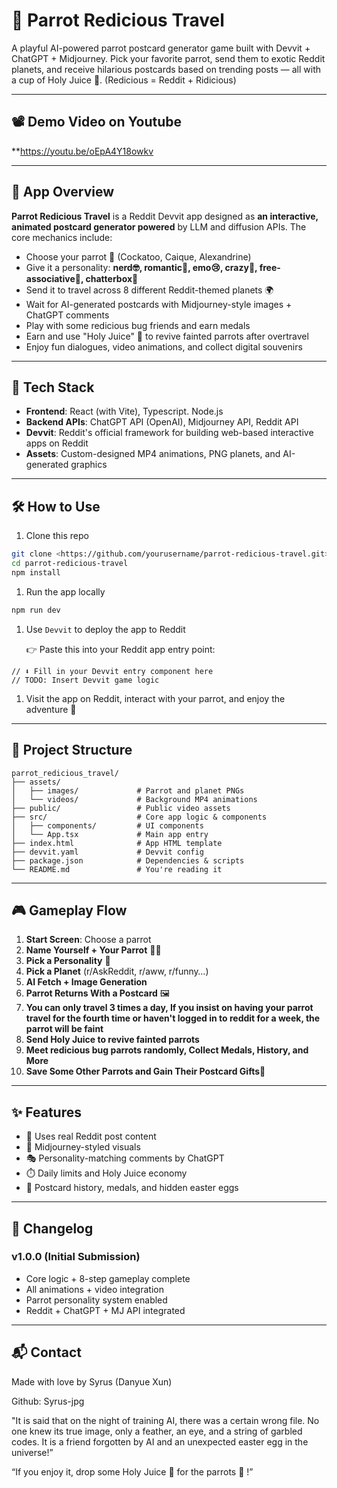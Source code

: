 # 🦜 Parrot Redicious Travel

A playful AI-powered parrot postcard generator game built with Devvit + ChatGPT + Midjourney. Pick your favorite parrot, send them to exotic Reddit planets, and receive hilarious postcards based on trending posts — all with a cup of Holy Juice 🍷. (Redicious = Reddit + Ridicious)

---

## 📽️ Demo Video on Youtube

 **https://youtu.be/oEpA4Y18owkv

---

## 🚀 App Overview

**Parrot Redicious Travel** is a Reddit Devvit app designed as **an interactive, animated postcard generator powered** by LLM and diffusion APIs. The core mechanics include:

- Choose your parrot 🦜 (Cockatoo, Caique, Alexandrine)
- Give it a personality: **nerd🤓, romantic🌹, emo😢, crazy💃, free-associative🤔, chatterbox💬**
- Send it to travel across 8 different Reddit-themed planets 🌍
- Wait for AI-generated postcards with Midjourney-style images + ChatGPT comments
- Play with some redicious bug friends and earn medals
- Earn and use "Holy Juice" 🍷 to revive fainted parrots after overtravel
- Enjoy fun dialogues, video animations, and collect digital souvenirs

---

## 🧠 Tech Stack

- **Frontend**: React (with Vite), Typescript. Node.js
- **Backend APIs**: ChatGPT API (OpenAI), Midjourney API, Reddit API
- **Devvit**: Reddit's official framework for building web-based interactive apps on Reddit
- **Assets**: Custom-designed MP4 animations, PNG planets, and AI-generated graphics

---

## 🛠️ How to Use

1. Clone this repo

```bash
git clone <https://github.com/yourusername/parrot-redicious-travel.git>
cd parrot-redicious-travel
npm install

```

1. Run the app locally

```bash
npm run dev

```

1. Use `Devvit` to deploy the app to Reddit
    
    👉 Paste this into your Reddit app entry point:
    

```
// ⬇️ Fill in your Devvit entry component here
// TODO: Insert Devvit game logic

```

1. Visit the app on Reddit, interact with your parrot, and enjoy the adventure 🎉

---

## 📁 Project Structure

```
parrot_redicious_travel/
├── assets/
│   ├── images/             # Parrot and planet PNGs
│   └── videos/             # Background MP4 animations
├── public/                 # Public video assets
├── src/                    # Core app logic & components
│   ├── components/         # UI components
│   └── App.tsx             # Main app entry
├── index.html              # App HTML template
├── devvit.yaml             # Devvit config
├── package.json            # Dependencies & scripts
└── README.md               # You're reading it
```

---

## 🎮 Gameplay Flow

1. **Start Screen**: Choose a parrot
2. **Name Yourself + Your Parrot** 🧑‍🚀
3. **Pick a Personality** 💃
4. **Pick a Planet** (r/AskReddit, r/aww, r/funny…)
5. **AI Fetch + Image Generation**
6. **Parrot Returns With a Postcard** 🖼️
7. **You can only travel 3 times a day, If you insist on having your parrot travel for the fourth time or haven't logged in to reddit for a week, the parrot will be faint**
8. **Send Holy Juice to revive fainted parrots**
9. **Meet redicious bug parrots randomly, Collect Medals, History, and More**
10. **Save Some Other Parrots and Gain Their Postcard Gifts🎁**

---

## ✨ Features

- 🧠 Uses real Reddit post content
- 🎨 Midjourney-styled visuals
- 🎭 Personality-matching comments by ChatGPT
- ⏱️ Daily limits and Holy Juice economy
- 💌 Postcard history, medals, and hidden easter eggs

---

## 🔄 Changelog

### v1.0.0 (Initial Submission)

- Core logic + 8-step gameplay complete
- All animations + video integration
- Parrot personality system enabled
- Reddit + ChatGPT + MJ API integrated

---

## 📬 Contact

Made with love by Syrus (Danyue Xun)

Github: Syrus-jpg

"It is said that on the night of training AI, there was a certain wrong file. No one knew its true image, only a feather, an eye, and a string of garbled codes. It is a friend forgotten by AI and an unexpected easter egg in the universe!”

“If you enjoy it, drop some Holy Juice 🍷 for the parrots 🦜 !”